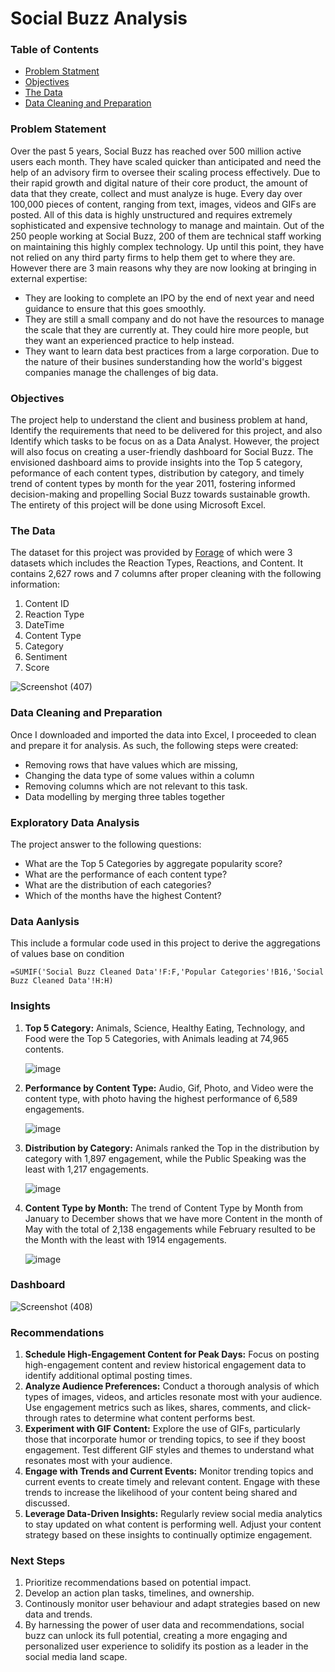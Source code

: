 # Social Buzz Analysis
### Table of Contents
- [Problem Statment](#problem-statement)
- [Objectives](#objectives)
- [The Data](#the-data)
- [Data Cleaning and Preparation](#data-cleaning-and-preparation)
### Problem Statement

Over the past 5 years, Social Buzz has reached over 500 million active users each month.
They have scaled quicker than anticipated and need the help of an advisory firm to oversee
their scaling process effectively.
Due to their rapid growth and digital nature of their core product, the amount of data that they
create, collect and must analyze is huge. Every day over 100,000 pieces of content, ranging
from text, images, videos and GIFs are posted. All of this data is highly unstructured and
requires extremely sophisticated and expensive technology to manage and maintain. Out of the
250 people working at Social Buzz, 200 of them are technical staff working on maintaining this
highly complex technology.
Up until this point, they have not relied on any third party firms to help them get to where
they are. However there are 3 main reasons why they are now looking at bringing in external
expertise:
- They are looking to complete an IPO by the end of next year and need guidance to
ensure that this goes smoothly.
- They are still a small company and do not have the resources to manage the scale that
they are currently at. They could hire more people, but they want an experienced
practice to help instead.
- They want to learn data best practices from a large corporation. Due to the nature of
their busines sunderstanding how the world's biggest companies manage the challenges of big
data.

### Objectives
The project help to understand the client and business problem at hand, Identify the requirements that need to be delivered for this project, and also Identify which tasks to be focus on as a Data Analyst.
However, the project will also focus on creating a user-friendly dashboard for Social Buzz. The envisioned dashboard aims to provide insights into the Top 5 category, peformance of each content types, distribution by category, and timely trend of content types by month for the year 2011, fostering informed decision-making and propelling Social Buzz towards sustainable growth. The entirety of this project will be done using Microsoft Excel.

### The Data
The dataset for this project was provided by [Forage](https://www.theforage.com/virtual-experience/hzmoNKtzvAzXsEqx8/accenture-north-america/data-analytics-mmlb/project-understanding) of which were 3 datasets which includes the Reaction Types, Reactions, and Content. It contains 2,627 rows and 7 columns after proper cleaning with the following information:

1. Content ID
2. Reaction Type
3. DateTime
4. Content Type
5. Category
6. Sentiment
7. Score

![Screenshot (407)](https://github.com/DanielOladipupo/Social-Buzz-Analysis/assets/155446588/4127ffa8-b3c8-42e4-920b-e1393e944aff)


### Data Cleaning and Preparation
Once I downloaded and imported the data into Excel, I proceeded to clean and prepare it for analysis. As such, the following steps were created:
- Removing rows that have values which are missing,
- Changing the data type of some values within a column
- Removing columns which are not relevant to this task.
- Data modelling by merging three tables together

### Exploratory Data Analysis

The project answer to the following questions:
- What are the Top 5 Categories by aggregate popularity score?
- What are the performance of each content type?
- What are the distribution of each categories?
- Which of the months have the highest Content?

### Data Aanlysis
This include a formular code used in this project to derive the aggregations of values base on condition

```Excel
=SUMIF('Social Buzz Cleaned Data'!F:F,'Popular Categories'!B16,'Social Buzz Cleaned Data'!H:H)
```

### Insights
1. **Top 5 Category:** Animals, Science, Healthy Eating, Technology, and Food were the Top 5 Categories, with Animals leading at 74,965 contents.
   
   ![image](https://github.com/DanielOladipupo/Social-Buzz-Analysis/assets/155446588/0df65ac7-d93a-4aa6-8ef3-fc60a3b60ed2)

2. **Performance by Content Type:** Audio, Gif, Photo, and Video were the content type, with photo having the highest performance of 6,589 engagements.

   ![image](https://github.com/DanielOladipupo/Social-Buzz-Analysis/assets/155446588/4accea71-734c-4c67-9387-bc8f0de3c9d1)

3. **Distribution by Category:** Animals ranked the Top in the distribution by category with 1,897 engagement, while the Public Speaking was the least with 1,217 engagements.

   ![image](https://github.com/DanielOladipupo/Social-Buzz-Analysis/assets/155446588/e5c8c2a1-f996-4701-b7d2-800ec5891084)

4. **Content Type by Month:** The trend of Content Type by Month from January to December shows that we have more Content in the month of May with the total of 2,138 engagements while February resulted to be the Month with the least with 1914 engagements.

   ![image](https://github.com/DanielOladipupo/Social-Buzz-Analysis/assets/155446588/5c71c090-09f0-4cfa-a245-a1a3e9668fb6)

### Dashboard 
![Screenshot (408)](https://github.com/DanielOladipupo/Social-Buzz-Analysis/assets/155446588/d1d905a8-6239-4ae8-b433-675723101476)

### **Recommendations** 
1. **Schedule High-Engagement Content for Peak Days:** Focus on posting high-engagement content and review historical engagement data to identify additional optimal posting times.
2. **Analyze Audience Preferences:** Conduct a thorough analysis of which types of images, videos, and articles resonate most with your audience. Use engagement metrics such as likes, shares, comments, and click-through rates to determine what content performs best.
3. **Experiment with GIF Content:** Explore the use of GIFs, particularly those that incorporate humor or trending topics, to see if they boost engagement. Test different GIF styles and themes to understand what resonates most with your audience.
4. **Engage with Trends and Current Events:** Monitor trending topics and current events to create timely and relevant content. Engage with these trends to increase the likelihood of your content being shared and discussed.
5. **Leverage Data-Driven Insights:** Regularly review social media analytics to stay updated on what content is performing well. Adjust your content strategy based on these insights to continually optimize engagement.

### Next Steps
1. Prioritize recommendations based on potential impact.
2. Develop an action plan tasks, timelines, and ownership.
3. Continously monitor user behaviour and adapt strategies based on new data and trends.
4. By harnessing the power of user data and recommendations, social buzz can unlock its full potential, creating a more engaging and personalized user experience to solidify its postion as a leader in the social media land scape.  






  
  
